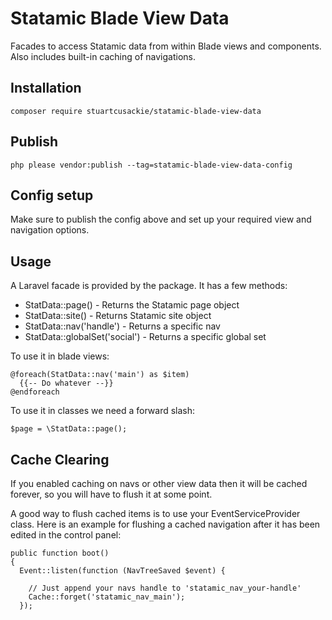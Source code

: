 # Statamic Blade View Data

Facades to access Statamic data from within Blade views and components. Also includes built-in caching of navigations.


## Installation

```
composer require stuartcusackie/statamic-blade-view-data
```

## Publish

```
php please vendor:publish --tag=statamic-blade-view-data-config
```


## Config setup

Make sure to publish the config above and set up your required view and navigation options.


## Usage

A Laravel facade is provided by the package. It has a few methods:  
- StatData::page() - Returns the Statamic page object
- StatData::site() - Returns Statamic site object
- StatData::nav('handle') - Returns a specific nav
- StatData::globalSet('social') - Returns a specific global set

To use it in blade views:

```
@foreach(StatData::nav('main') as $item)
  {{-- Do whatever --}}
@endforeach
```

To use it in classes we need a forward slash:

```
$page = \StatData::page();
```


## Cache Clearing

If you enabled caching on navs or other view data then it will be cached forever, so you will have to flush it at some point.

A good way to flush cached items is to use your EventServiceProvider class. Here is an example for flushing a cached navigation
after it has been edited in the control panel:

```
public function boot()
{
  Event::listen(function (NavTreeSaved $event) {

    // Just append your navs handle to 'statamic_nav_your-handle'
    Cache::forget('statamic_nav_main');
  });
```